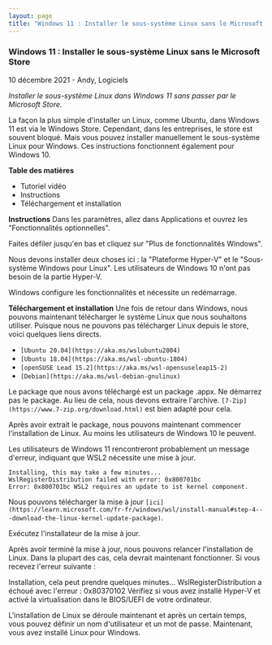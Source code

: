 ```yaml
---
layout: page
title: "Windows 11 : Installer le sous-système Linux sans le Microsoft Store"
---
```


### Windows 11 : Installer le sous-système Linux sans le Microsoft Store
10 décembre 2021 - Andy, Logiciels

*Installer le sous-système Linux dans Windows 11 sans passer par le Microsoft Store.*

La façon la plus simple d'installer un Linux, comme Ubuntu, dans Windows 11 est via le Windows Store. Cependant, dans les entreprises, le store est souvent bloqué. Mais vous pouvez installer manuellement le sous-système Linux pour Windows. Ces instructions fonctionnent également pour Windows 10.

**Table des matières**
- Tutoriel vidéo
- Instructions
- Téléchargement et installation

**Instructions**
Dans les paramètres, allez dans Applications et ouvrez les "Fonctionnalités optionnelles".

Faites défiler jusqu'en bas et cliquez sur "Plus de fonctionnalités Windows".

Nous devons installer deux choses ici : la "Plateforme Hyper-V" et le "Sous-système Windows pour Linux". Les utilisateurs de Windows 10 n'ont pas besoin de la partie Hyper-V.

Windows configure les fonctionnalités et nécessite un redémarrage.

**Téléchargement et installation**
Une fois de retour dans Windows, nous pouvons maintenant télécharger le système Linux que nous souhaitons utiliser. Puisque nous ne pouvons pas télécharger Linux depuis le store, voici quelques liens directs.

- `[Ubuntu 20.04](https://aka.ms/wslubuntu2004)`
- `[Ubuntu 18.04](https://aka.ms/wsl-ubuntu-1804)`
- `[openSUSE Lead 15.2](https://aka.ms/wsl-opensuseleap15-2)`
- `[Debian](https://aka.ms/wsl-debian-gnulinux)`

Le package que nous avons téléchargé est un package .appx. Ne démarrez pas le package. Au lieu de cela, nous devons extraire l'archive. `[7-Zip](https://www.7-zip.org/download.html)` est bien adapté pour cela.

Après avoir extrait le package, nous pouvons maintenant commencer l'installation de Linux. Au moins les utilisateurs de Windows 10 le peuvent.

Les utilisateurs de Windows 11 rencontreront probablement un message d'erreur, indiquant que WSL2 nécessite une mise à jour.

```
Installing, this may take a few minutes...
WslRegisterDistribution failed with error: 0x800701bc
Error: 0x800701bc WSL2 requires an update to ist kernel component.
```

Nous pouvons télécharger la mise à jour `[ici](https://learn.microsoft.com/fr-fr/windows/wsl/install-manual#step-4---download-the-linux-kernel-update-package)`.

Exécutez l'installateur de la mise à jour.

Après avoir terminé la mise à jour, nous pouvons relancer l'installation de Linux. Dans la plupart des cas, cela devrait maintenant fonctionner. Si vous recevez l'erreur suivante :

Installation, cela peut prendre quelques minutes…
WslRegisterDistribution a échoué avec l'erreur : 0x80370102
Vérifiez si vous avez installé Hyper-V et activé la virtualisation dans le BIOS/UEFI de votre ordinateur.

L'installation de Linux se déroule maintenant et après un certain temps, vous pouvez définir un nom d'utilisateur et un mot de passe. Maintenant, vous avez installé Linux pour Windows.
